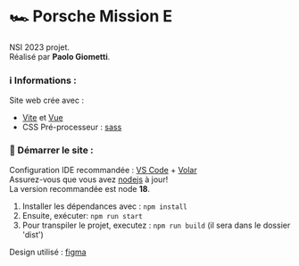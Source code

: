 # 🏎️ Porsche Mission E 
NSI 2023 projet.  
Réalisé par **Paolo Giometti**.

### ℹ️ Informations : 

Site web crée avec :
- [Vite](https://vitejs.dev/) et [Vue](https://vuejs.org/)  
- CSS Pré-processeur : [sass](https://sass-lang.com/)

### 🔌 Démarrer le site :

Configuration IDE recommandée : [VS Code](https://code.visualstudio.com/) + [Volar](https://marketplace.visualstudio.com/items?itemName=Vue.volar)  
Assurez-vous que vous avez [nodejs](https://nodejs.org/) à jour!  
La version recommandée est node **18**.
1. Installer les dépendances avec : `npm install`
2. Ensuite, exécuter: `npm run start`
3. Pour transpiler le projet, executez : `npm run build` (il sera dans le dossier 'dist')

Design utilisé : [figma](https://www.figma.com/file/aRDWB63eb7g9WkWC2AWVac/Figma-Design-Responsive-car-website?node-id=0%3A1&t=SajdhdIHqylxWZgL-0)
